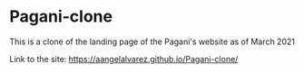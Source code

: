 # Pagani-clone

This is a clone of the landing page of the Pagani's website as of March 2021

Link to the site: https://aangelalvarez.github.io/Pagani-clone/
